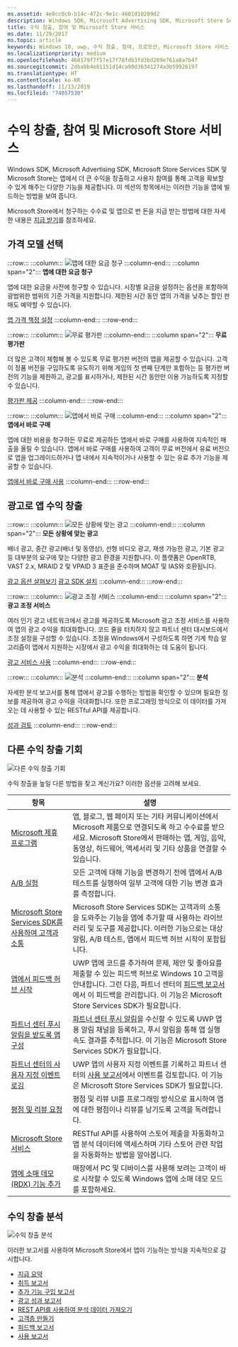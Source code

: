 ```yaml
---
ms.assetid: 4e8cc0c0-b14c-472c-9e1c-4601d10289d2
description: Windows SDK, Microsoft Advertising SDK, Microsoft Store Services SDK 및 Microsoft Store는 앱에서 더 큰 수익을 창출하고 사용자 참여를 통해 고객을 확보할 수 있게 해주는 다양한 기능을 제공합니다.
title: 수익 창출, 참여 및 Microsoft Store 서비스
ms.date: 11/29/2017
ms.topic: article
keywords: Windows 10, uwp, 수익 창출, 참여, 프로모션, Microsoft Store 서비스
ms.localizationpriority: medium
ms.openlocfilehash: 460179f7f57e17f78fdb3fd3bd289e761a8a7b4f
ms.sourcegitcommit: 2dba9b4e81151d14ca90d36341274a3b59926197
ms.translationtype: HT
ms.contentlocale: ko-KR
ms.lasthandoff: 11/13/2019
ms.locfileid: "74057530"
---
```

# <a name="monetization-engagement-and-store-services"></a>수익 창출, 참여 및 Microsoft Store 서비스

Windows SDK, Microsoft Advertising SDK, Microsoft Store Services SDK 및 Microsoft Store는 앱에서 더 큰 수익을 창출하고 사용자 참여를 통해 고객을 확보할 수 있게 해주는 다양한 기능을 제공합니다. 이 섹션의 항목에서는 이러한 기능을 앱에 빌드하는 방법을 보여 줍니다.

Microsoft Store에서 청구하는 수수료 및 앱으로 번 돈을 지급 받는 방법에 대한 자세한 내용은 [지급 받기](../publish/getting-paid-apps.md)를 참조하세요.

## <a name="choose-a-pricing-model"></a>가격 모델 선택

:::row:::
    :::column:::
        ![앱에 대한 요금 청구](images/pricing-charge-price.png)
    :::column-end:::
    :::column span="2":::
**앱에 대한 요금 청구**

앱에 대한 요금을 사전에 청구할 수 있습니다. 시장별 요금을 설정하는 옵션을 포함하여 광범위한 범위의 기준 가격을 지원합니다. 제한된 시간 동안 앱의 가격을 낮추는 할인 판매도 예약할 수 있습니다.

[앱 가격 책정 설정](../publish/set-app-pricing-and-availability.md)
    :::column-end:::
:::row-end:::

:::row:::
    :::column:::
        ![무료 평가판](images/pricing-free-trial.png)
    :::column-end:::
    :::column span="2":::
**무료 평가판**

더 많은 고객이 체험해 볼 수 있도록 무료 평가판 버전의 앱을 제공할 수 있습니다. 고객이 정품 버전을 구입하도록 유도하기 위해 게임의 첫 번째 단계만 포함하는 등 평가판 버전의 기능을 제한하고, 광고를 표시하거나, 제한된 시간 동안만 이용 가능하도록 지정할 수 있습니다.

[평가판 제공](in-app-purchases-and-trials.md)
    :::column-end:::
:::row-end:::

:::row:::
    :::column:::
        ![앱에서 바로 구매](images/pricing-in-app-purchases.png)
    :::column-end:::
    :::column span="2":::
**앱에서 바로 구매**

앱에 대한 비용을 청구하든 무료로 제공하든 앱에서 바로 구매를 사용하여 지속적인 매출을 올릴 수 있습니다. 앱에서 바로 구매를 사용하여 고객이 무료 버전에서 유료 버전으로 앱을 업그레이드하거나 앱 내에서 지속적이거나 사용할 수 있는 유료 추가 기능을 제공할 수 있습니다.

[앱에서 바로 구매 사용](in-app-purchases-and-trials.md)
    :::column-end:::
:::row-end:::

## <a name="monetize-your-app-with-ads"></a>광고로 앱 수익 창출

:::row:::
    :::column:::
        ![모든 상황에 맞는 광고](images/monetize-ads-every-context.png)
    :::column-end:::
    :::column span="2":::
**모든 상황에 맞는 광고**

배너 광고, 중간 광고(배너 및 동영상), 선형 비디오 광고, 재생 가능한 광고, 기본 광고 등 대부분의 요구에 맞는 다양한 광고 환경을 지원합니다. 이 플랫폼은 OpenRTB, VAST 2.x, MRAID 2 및 VPAID 3 표준을 준수하며 MOAT 및 IAS와 호환됩니다.

[광고 옵션 살펴보기](../publish/create-an-ad-campaign-for-your-app.md)
[광고 SDK 설치](https://aka.ms/ads-sdk-uwp)
    :::column-end:::
:::row-end:::

:::row:::
    :::column:::
        ![광고 조정 서비스](images/monetize-ad-mediation-service.png)
    :::column-end:::
    :::column span="2":::
**광고 조정 서비스**

여러 인기 광고 네트워크에서 광고를 제공하도록 Microsoft 광고 조정 서비스를 사용하여 앱의 광고 수익을 최대화합니다. 코드 줄을 터치하지 않고 파트너 센터 대시보드에서 조정 설정을 구성할 수 있습니다. 조정을 Windows에서 구성하도록 하면 기계 학습 알고리즘이 앱에서 지원하는 시장에서 광고 수익을 최대화하는 데 도움이 됩니다.

[광고 서비스 사용](https://aka.ms/admediationblog)
    :::column-end:::
:::row-end:::

:::row:::
    :::column:::
        ![분석](images/monetize-analytics-pie-chart.png)
    :::column-end:::
    :::column span="2":::
**분석**

자세한 분석 보고서를 통해 앱에서 광고를 수행하는 방법을 확인할 수 있으며 필요한 정보를 제공하여 광고 수익을 극대화합니다. 또한 프로그래밍 방식으로 이 데이터를 가져오는 데 사용할 수 있는 RESTful API를 제공합니다.

[성과 검토](../publish/advertising-performance-report.md)
    :::column-end:::
:::row-end:::

## <a name="other-monetization-opportunities"></a>다른 수익 창출 기회

![다른 수익 창출 기회](images/monetize-other-opportunities.png)

수익 창출을 높일 다른 방법을 찾고 계신가요? 이러한 옵션을 고려해 보세요.

 항목                | 설명                 |
|--------------------|-----------------------------|
| [Microsoft 제휴 프로그램](https://go.microsoft.com/fwlink/p/?LinkId=617665) | 앱, 블로그, 웹 페이지 또는 기타 커뮤니케이션에서 Microsoft 제품으로 연결되도록 하고 수수료를 받으세요. Microsoft Store에서 판매하는 앱, 게임, 음악, 동영상, 하드웨어, 액세서리 및 기타 상품을 연결할 수 있습니다.
| [A/B 실험](https://go.microsoft.com/fwlink/p/?LinkId=722784) | 모든 고객에 대해 기능을 변경하기 전에 앱에서 A/B 테스트를 실행하여 일부 고객에 대한 기능 변경 효과를 측정합니다.
| [Microsoft Store Services SDK를 사용하여 고객과 소통](microsoft-store-services-sdk.md) | Microsoft Store Services SDK는 고객과의 소통을 도와주는 기능을 앱에 추가할 때 사용하는 라이브러리 및 도구를 제공합니다. 이러한 기능으로는 대상 알림, A/B 테스트, 앱에서 피드백 허브 시작이 포함됩니다.
| [앱에서 피드백 허브 시작](launch-feedback-hub-from-your-app.md) | UWP 앱에 코드를 추가하여 문제, 제안 및 좋아요를 제출할 수 있는 피드백 허브로 Windows 10 고객을 안내합니다. 그런 다음, 파트너 센터의 [피드백 보고서](../publish/feedback-report.md)에서 이 피드백을 관리합니다. 이 기능은 Microsoft Store Services SDK가 필요합니다. 
| [파트너 센터 푸시 알림을 받도록 앱 구성](configure-your-app-to-receive-dev-center-notifications.md) | [파트너 센터 푸시 알림](../publish/send-push-notifications-to-your-apps-customers.md)을 수신할 수 있도록 UWP 앱용 알림 채널을 등록하고, 푸시 알림을 통해 앱 실행 속도 결과를 추적합니다. 이 기능은 Microsoft Store Services SDK가 필요합니다.
| [파트너 센터의 사용자 지정 이벤트 로깅](log-custom-events-for-dev-center.md) | UWP 앱의 사용자 지정 이벤트를 기록하고 파트너 센터의 [사용 보고서](../publish/usage-report.md)에서 이벤트를 검토합니다. 이 기능은 Microsoft Store Services SDK가 필요합니다.
| [평점 및 리뷰 요청](request-ratings-and-reviews.md) | 평점 및 리뷰 UI를 프로그래밍 방식으로 표시하여 앱에 대한 평점이나 리뷰를 남기도록 고객을 독려합니다.
| [Microsoft Store 서비스](using-windows-store-services.md) | RESTful API를 사용하여 스토어 제출을 자동화하고 앱 분석 데이터에 액세스하며 기타 스토어 관련 작업을 자동화하는 방법을 알아봅니다.
| [앱에 소매 데모(RDX) 기능 추가](retail-demo-experience.md) | 매장에서 PC 및 디바이스를 사용해 보려는 고객이 바로 시작할 수 있도록 Windows 앱에 소매 데모 모드를 포함하세요.

## <a name="monetization-analytics"></a>수익 창출 분석

![수익 창출 분석](images/monetize-analytics.png)

이러한 보고서를 사용하여 Microsoft Store에서 앱이 기능하는 방식을 지속적으로 감시합니다.

- [지급 요약](../publish/payout-summary.md)
- [취득 보고서](../publish/acquisitions-report.md)
- [추가 기능 구입 보고서](../publish/add-on-acquisitions-report.md)
- [광고 성과 보고서](../publish/advertising-performance-report.md)
- [REST API를 사용하여 분석 데이터 가져오기](access-analytics-data-using-windows-store-services.md)
- [고객층 만들기](../publish/create-customer-segments.md)
- [피드백 보고서](../publish/feedback-report.md)
- [사용 보고서](../publish/usage-report.md)